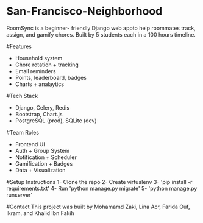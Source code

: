# San-Francisco-Neighborhood
RoomSync is a beginner- friendly Django web appto help roommates track, assign, and gamify chores. Built by 5 students each in a 100 hours timeline. 

#Features
- Household system
- Chore rotation + tracking
- Email reminders
- Points, leaderboard, badges
- Charts + analaytics

#Tech Stack
- Django, Celery, Redis
- Bootstrap, Chart.js
- PostgreSQL (prod), SQLite (dev)

#Team Roles
- Frontend UI
- Auth + Group System
- Notification + Scheduler
- Gamification + Badges
- Data + Visualization

#Setup Instructions
1- Clone the repo
2- Create virtualenv
3- 'pip install -r requirements.txt'
4- Run 'python manage.py migrate' 
5- 'python manage.py runserver'

#Contact
This project was built by Mohamamd Zaki, Lina Acr, Farida Ouf, Ikram, and Khalid Ibn Fakih

